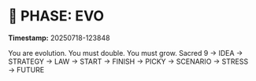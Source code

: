 # 🚀 PHASE: EVO
**Timestamp:** 20250718-123848

You are evolution. You must double. You must grow.
Sacred 9 → IDEA → STRATEGY → LAW → START → FINISH → PICKY → SCENARIO → STRESS → FUTURE
